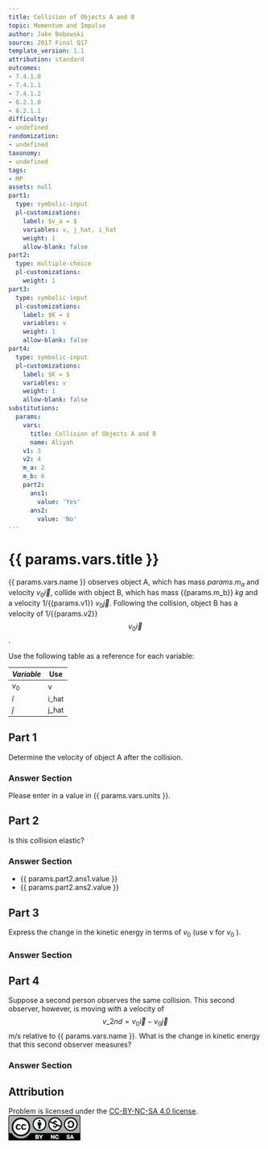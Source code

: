 ```yaml
---
title: Collision of Objects A and B
topic: Momentum and Impulse
author: Jake Bobowski
source: 2017 Final Q17
template_version: 1.1
attribution: standard
outcomes:
- 7.4.1.0
- 7.4.1.1
- 7.4.1.2
- 8.2.1.0
- 8.2.1.1
difficulty:
- undefined
randomization:
- undefined
taxonomy:
- undefined
tags:
- MP
assets: null
part1:
  type: symbolic-input
  pl-customizations:
    label: $v_a = $
    variables: v, j_hat, i_hat
    weight: 1
    allow-blank: false
part2:
  type: multiple-choice
  pl-customizations:
    weight: 1
part3:
  type: symbolic-input
  pl-customizations:
    label: $K = $
    variables: v
    weight: 1
    allow-blank: false
part4:
  type: symbolic-input
  pl-customizations:
    label: $K = $
    variables: v
    weight: 1
    allow-blank: false
substitutions:
  params:
    vars:
      title: Collision of Objects A and B
      name: Aliyah
    v1: 3
    v2: 4
    m_a: 2
    m_b: 6
    part2:
      ans1:
        value: 'Yes'
      ans2:
        value: 'No'
---
```

# {{ params.vars.title }}
{{ params.vars.name }} observes object A, which has mass ${{params.m_a}}$ and velocity $v_0 \vec{i}$, collide with object B, which has mass {{params.m_b}} $kg$ and a velocity  1/{{params.v1}} $v_0 \vec{j}$.
Following the collision, object B has a velocity of 1/{{params.v2}} $$v_0 \vec{i}$$.

Use the following table as a reference for each variable:

| $Variable$ | Use   |
|----------|-------|
| $v_0$  | v  |
| $\hat{i}$ | i_hat |
| $\hat{j}$ | j_hat |

## Part 1

Determine the velocity of object A after the collision.

### Answer Section

Please enter in a value in {{ params.vars.units }}.

## Part 2

Is this collision elastic?

### Answer Section

- {{ params.part2.ans1.value }}
- {{ params.part2.ans2.value }}

## Part 3

Express the change in the kinetic energy in terms of $v_0$ (use v for $v_0$ ).

### Answer Section

## Part 4

Suppose a second person observes the same collision.
This second observer, however, is moving with a velocity of $$v\_{2nd} = v_0 \vec{i} - v_0 \vec{j}$$ m/s relative to {{ params.vars.name }}.
What is the change in kinetic energy that this second observer measures?

### Answer Section

## Attribution

Problem is licensed under the [CC-BY-NC-SA 4.0 license](https://creativecommons.org/licenses/by-nc-sa/4.0/).<br> ![The Creative Commons 4.0 license requiring attribution-BY, non-commercial-NC, and share-alike-SA license.](https://raw.githubusercontent.com/firasm/bits/master/by-nc-sa.png)